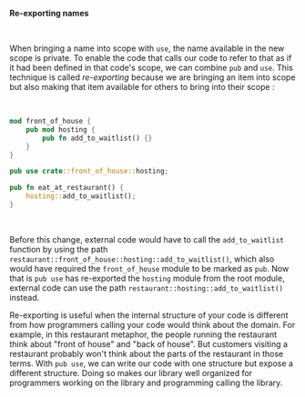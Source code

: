 **Re-exporting names**

<br>

When bringing a name into scope with `use`, the name available in the new scope is private. To enable the code
that calls our code to refer to that as if it had been defined in that code's scope, we can combine `pub` and
`use`. This technique is called *re-exporting* because we are bringing an item into scope but also making that
item available for others to bring into their scope :

<br>

```rust
mod front_of_house {
    pub mod hosting {
        pub fn add_to_waitlist() {}
    }
}

pub use crate::front_of_house::hosting;

pub fn eat_at_restaurant() {
    hosting::add_to_waitlist();
}
```

<br>

Before this change, external code would have to call the `add_to_waitlist` function by using the path
`restaurant::front_of_house::hosting::add_to_waitlist()`, which also would have required the `front_of_house`
module to be marked as `pub`. Now that is `pub use` has re-exported the `hosting` module from the root module,
external code can use the path `restaurant::hosting::add_to_waitlist()` instead.

Re-exporting is useful when the internal structure of your code is different from how programmers calling your
code would think about the domain. For example, in this restaurant metaphor, the people running the restaurant
think about "front of house" and "back of house". But customers visiting a restaurant probably won't think about
the parts of the restaurant in those terms. With `pub use`, we can write our code with one structure but expose
a different structure. Doing so makes our library well organized for programmers working on the library and
programming calling the library.
